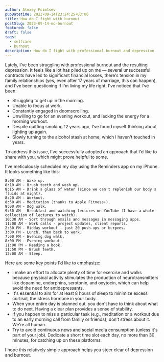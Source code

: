 ```yaml
---
author: Alexey Poimtsev
pubDatetime: 2023-09-14T23:24:25+03:00
title: How do I fight with burnout
postSlug: 2023-09-14-no-burnout
featured: false
draft: false
tags:
  - selfcare
  - burnout
description: How do I fight with professional burnout and depression
---
```


Lately, I've been struggling with professional burnout and the resulting depression. It feels like a lot has piled up on me — several unsuccessful contracts have led to significant financial losses, there's tension in my family relationships (yes, even after 17 years of marriage, this can happen), and I've been questioning if I'm living my life right. I've noticed that I've been:

- Struggling to get up in the morning.
- Unable to focus at work.
- Constantly engaged in doomscrolling.
- Unwilling to go for an evening workout, and lacking the energy for a morning workout.
- Despite quitting smoking 12 years ago, I've found myself thinking about lighting up again.
- Slowly turning to the alcohol stash at home, which I haven't touched in years.

To address this issue, I've successfully adopted an approach that I'd like to share with you, which might prove helpful to some.

I've meticulously scheduled my day using the Reminders app on my iPhone. It looks something like this:

```
8:00 AM - Wake up.
8:10 AM - Brush teeth and wash up.
8:15 AM - Drink a glass of water (since we can't replenish our body's fluids at night).
8:20 AM - Workout.
8:50 AM - Meditation (thanks to Apple Fitness+).
9:00 AM - Dog walk.
9:30 AM - Breakfast and watching lectures on YouTube (I have a whole collection of lectures to watch).
10:30 AM - Sort through emails and messages in messaging apps.
11:00 AM - Work calls - project updates, client reports.
2:30 PM - Midday workout - just 20 push-ups or burpees.
3:00 PM - Lunch, then back to work.
7:00 PM - Evening dog walk.
8:00 PM - Evening workout.
11:00 PM - Reading a book.
11:50 PM - Brush teeth.
12:00 AM - Sleep.
```

Here are some key points I'd like to emphasize:

- I make an effort to allocate plenty of time for exercise and walks because physical activity stimulates the production of neurotransmitters like dopamine, endorphins, serotonin, and oxytocin, which can help avoid the need for antidepressants.
- It's essential to aim for at least 8 hours of sleep to minimize excess cortisol, the stress hormone in your body.
- When your entire day is planned out, you don't have to think about what to do next. Having a clear plan provides a sense of stability.
- If you happen to miss a particular task (e.g., meditation or a workout due to an early morning call from family or friends), don't stress about it. We're all human.
- Try to avoid continuous news and social media consumption (unless it's part of your job). Dedicate a short time slot each day, no more than 30 minutes, for catching up on these platforms.

I hope this relatively simple approach helps you steer clear of depression and burnout.
